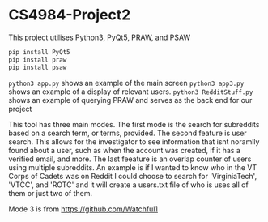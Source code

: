 # CS4984-Project2

This project utilises Python3, PyQt5, PRAW, and PSAW

```bash
pip install PyQt5
pip install praw
pip install psaw 
```


`python3 app.py` shows an example of the main screen
`python3 app3.py` shows an example of a display of relevant users. 
`python3 RedditStuff.py` shows an example of querying PRAW and serves as the back end
for our project

This tool has three main modes. The first mode is the search for subreddits based on a search term, or terms, provided. The second feature is user search.
This allows for the investigator to see information that isnt noramlly found about a user, such as when the account was created, if it has a verified email, and more.
The last feeature is an overlap counter of users using multiple subreddits. An example is if I wanted to know who in the VT Corps of Cadets was on Reddit I could choose
to search for 'VirginiaTech', 'VTCC', and 'ROTC' and it will create a users.txt file of who is uses all of them or just two of them.

Mode 3 is from https://github.com/Watchful1